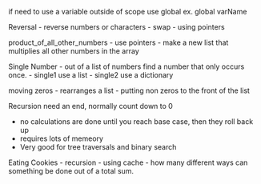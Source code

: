 if need to use a variable outside of scope use global
ex.  global varName

Reversal 
    - reverse numbers or characters
    - swap
    - using pointers

product_of_all_other_numbers
    - use pointers
    - make a new list that multiplies all other numbers in the array



Single Number
    - out of a list of numbers find a number that only occurs once.
    - single1 use a list
    - single2 use a dictionary

moving zeros
    - rearranges a list
    - putting non zeros to the front of the list


Recursion
need an end, normally count down to 0
- no calculations are done until you reach base case, then they roll back up
- requires lots of memeory
- Very good for tree traversals and binary search

Eating Cookies
    - recursion
    - using cache
    - how many different ways can something be done out of a total sum.

